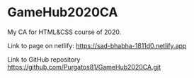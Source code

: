 # GameHub2020CA
My CA for HTML&amp;CSS course of 2020.

Link to page on netlify:
https://sad-bhabha-1811d0.netlify.app

Link to GitHub repository
https://github.com/Purgatos81/GameHub2020CA.git